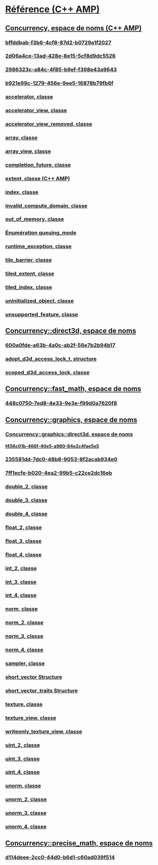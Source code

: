 # [Référence (C++ AMP)](reference-cpp-amp.md)
## [Concurrency, espace de noms (C++ AMP)](concurrency-namespace-cpp-amp.md)
### [bffddbab-f3b6-4cf8-87d2-b0729a1f2027](TocOutOfQuery)
### [2d06a4ce-13ad-428e-8e15-5cf8d9dc5526](TocOutOfQuery)
### [2986323c-a84c-4f85-b9ef-f398e43a9643](TocOutOfQuery)
### [b921e99c-1279-456e-9ee5-16878b79fb6f](TocOutOfQuery)
### [accelerator, classe](accelerator-class.md)
### [accelerator_view, classe](accelerator-view-class.md)
### [accelerator_view_removed, classe](accelerator-view-removed-class.md)
### [array, classe](array-class.md)
### [array_view, classe](array-view-class.md)
### [completion_future, classe](completion-future-class.md)
### [extent, classe (C++ AMP)](extent-class-cpp-amp.md)
### [index, classe](index-class.md)
### [invalid_compute_domain, classe](invalid-compute-domain-class.md)
### [out_of_memory, classe](out-of-memory-class.md)
### [Énumération queuing_mode](queuing-mode-enumeration.md)
### [runtime_exception, classe](runtime-exception-class.md)
### [tile_barrier, classe](tile-barrier-class.md)
### [tiled_extent, classe](tiled-extent-class.md)
### [tiled_index, classe](tiled-index-class.md)
### [uninitialized_object, classe](uninitialized-object-class.md)
### [unsupported_feature, classe](unsupported-feature-class.md)
## [Concurrency::direct3d, espace de noms](concurrency-direct3d-namespace.md)
### [600a0fde-a63b-4a0c-ab2f-56e7b2b94b17](TocOutOfQuery)
### [adopt_d3d_access_lock_t, structure](adopt-d3d-access-lock-t-structure.md)
### [scoped_d3d_access_lock, classe](scoped-d3d-access-lock-class.md)
## [Concurrency::fast_math, espace de noms](concurrency-fast-math-namespace.md)
### [448c0750-7ed8-4e33-9e3e-f99d0a7620f8](TocOutOfQuery)
## [Concurrency::graphics, espace de noms](concurrency-graphics-namespace.md)
### [Concurrency::graphics::direct3d, espace de noms](concurrency-graphics-direct3d-namespace.md)
#### [f456c01b-466f-40e5-a980-84e2c4fae5e5](TocOutOfQuery)
### [235581dd-7dc0-48b8-9053-8f2acab934e0](TocOutOfQuery)
### [7ff1ecfe-b020-4ea2-99b5-c22ce2dc16eb](TocOutOfQuery)
### [double_2, classe](double-2-class.md)
### [double_3, classe](double-3-class.md)
### [double_4, classe](double-4-class.md)
### [float_2, classe](float-2-class.md)
### [float_3, classe](float-3-class.md)
### [float_4, classe](float-4-class.md)
### [int_2, classe](int-2-class.md)
### [int_3, classe](int-3-class.md)
### [int_4, classe](int-4-class.md)
### [norm, classe](norm-class.md)
### [norm_2, classe](norm-2-class.md)
### [norm_3, classe](norm-3-class.md)
### [norm_4, classe](norm-4-class.md)
### [sampler, classe](sampler-class.md)
### [short_vector Structure](short-vector-structure.md)
### [short_vector_traits Structure](short-vector-traits-structure.md)
### [texture, classe](texture-class.md)
### [texture_view, classe](texture-view-class.md)
### [writeonly_texture_view, classe](writeonly-texture-view-class.md)
### [uint_2, classe](uint-2-class.md)
### [uint_3, classe](uint-3-class.md)
### [uint_4, classe](uint-4-class.md)
### [unorm, classe](unorm-class.md)
### [unorm_2, classe](unorm-2-class.md)
### [unorm_3, classe](unorm-3-class.md)
### [unorm_4, classe](unorm-4-class.md)
## [Concurrency::precise_math, espace de noms](concurrency-precise-math-namespace.md)
### [d114deee-2cc0-44d0-b6d1-c60ad039f514](TocOutOfQuery)
